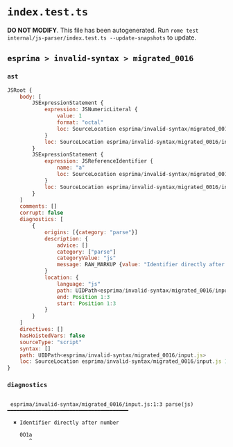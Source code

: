 # `index.test.ts`

**DO NOT MODIFY**. This file has been autogenerated. Run `rome test internal/js-parser/index.test.ts --update-snapshots` to update.

## `esprima > invalid-syntax > migrated_0016`

### `ast`

```javascript
JSRoot {
	body: [
		JSExpressionStatement {
			expression: JSNumericLiteral {
				value: 1
				format: "octal"
				loc: SourceLocation esprima/invalid-syntax/migrated_0016/input.js 1:0-1:3
			}
			loc: SourceLocation esprima/invalid-syntax/migrated_0016/input.js 1:0-1:3
		}
		JSExpressionStatement {
			expression: JSReferenceIdentifier {
				name: "a"
				loc: SourceLocation esprima/invalid-syntax/migrated_0016/input.js 1:3-1:4 (a)
			}
			loc: SourceLocation esprima/invalid-syntax/migrated_0016/input.js 1:3-1:4
		}
	]
	comments: []
	corrupt: false
	diagnostics: [
		{
			origins: [{category: "parse"}]
			description: {
				advice: []
				category: ["parse"]
				categoryValue: "js"
				message: RAW_MARKUP {value: "Identifier directly after number"}
			}
			location: {
				language: "js"
				path: UIDPath<esprima/invalid-syntax/migrated_0016/input.js>
				end: Position 1:3
				start: Position 1:3
			}
		}
	]
	directives: []
	hasHoistedVars: false
	sourceType: "script"
	syntax: []
	path: UIDPath<esprima/invalid-syntax/migrated_0016/input.js>
	loc: SourceLocation esprima/invalid-syntax/migrated_0016/input.js 1:0-2:0
}
```

### `diagnostics`

```

 esprima/invalid-syntax/migrated_0016/input.js:1:3 parse(js) ━━━━━━━━━━━━━━━━━━━━━━━━━━━━━━━━━━━━━━━

  ✖ Identifier directly after number

    0O1a
       ^


```
